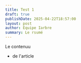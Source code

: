 ```yaml
---
title: Test 1
draft: true
publishDate: 2025-04-22T18:57:00
layout: post
author: Équipe Iarbre
summary: Le rsumé
---
```

Le contenuu

- de l'article

